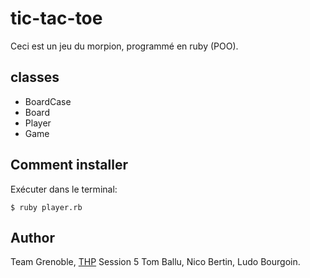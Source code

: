 # tic-tac-toe

Ceci est un jeu du morpion, programmé en ruby (POO).

## classes
+ BoardCase
+ Board
+ Player
+ Game

## Comment installer
Exécuter dans le terminal:
```
$ ruby player.rb
```

## Author
Team Grenoble, [THP](https://www.thehackingproject.org/) Session 5
Tom Ballu, Nico Bertin, Ludo Bourgoin.
